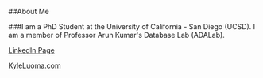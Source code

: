 ##About Me

###I am a PhD Student at the University of California - San Diego (UCSD). I am a member of Professor Arun Kumar's Database Lab (ADALab). 

[LinkedIn Page](https://www.linkedin.com/in/kyle-luoma-9b43911b)

[KyleLuoma.com](https://kyleluoma.com)


